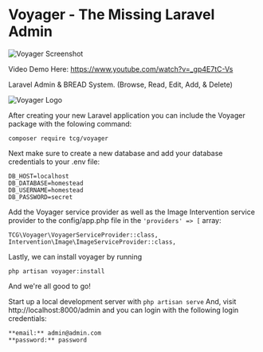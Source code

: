 # **V**oyager - The Missing Laravel Admin

![Voyager Screenshot](https://d13yacurqjgara.cloudfront.net/users/33374/screenshots/2728557/laravel-admin.png)

Video Demo Here: https://www.youtube.com/watch?v=_gp4E7tC-Vs

Laravel Admin & BREAD System. (Browse, Read, Edit, Add, & Delete)

![Voyager Logo](https://s3.amazonaws.com/thecontrolgroup/voyager.png)

After creating your new Laravel application you can include the Voyager package with the folowing command: 

```
composer require tcg/voyager
```

Next make sure to create a new database and add your database credentials to your .env file:

```
DB_HOST=localhost
DB_DATABASE=homestead
DB_USERNAME=homestead
DB_PASSWORD=secret
```

Add the Voyager service provider as well as the Image Intervention service provider to the config/app.php file in the `'providers' => [` array:

```
TCG\Voyager\VoyagerServiceProvider::class,
Intervention\Image\ImageServiceProvider::class,
```

Lastly, we can install voyager by running

```
php artisan voyager:install
```

And we're all good to go! 

Start up a local development server with `php artisan serve` And, visit http://localhost:8000/admin and you can login with the following login credentials:

```
**email:** admin@admin.com
**password:** password
```
